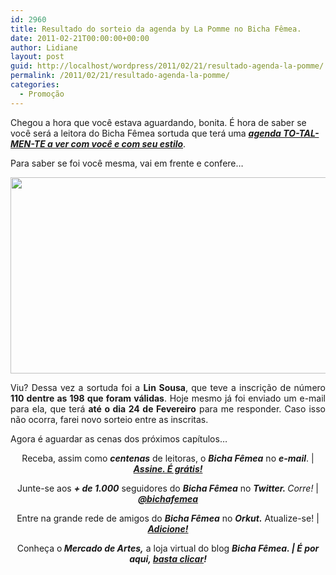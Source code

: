 ```yaml
---
id: 2960
title: Resultado do sorteio da agenda by La Pomme no Bicha Fêmea.
date: 2011-02-21T00:00:00+00:00
author: Lidiane
layout: post
guid: http://localhost/wordpress/2011/02/21/resultado-agenda-la-pomme/
permalink: /2011/02/21/resultado-agenda-la-pomme/
categories:
  - Promoção
---
```

Chegou a hora que você estava aguardando, bonita. É hora de saber se você será a leitora do Bicha Fêmea sortuda que terá uma **_[agenda TO-TAL-MEN-TE a ver com você e com seu estilo](http://www.trololodemulher.com.br/2011/02/07/sorteio-agenda-lapomme/)_**.

Para saber se foi você mesma, vai em frente e confere…

<!--more-->

<p style="text-align: center;">
  <a href="http://www.trololodemulher.com.br/blog/wp-content/uploads/2011/02/Resultado-Sorteio-Agenda-La-Pomme1.jpg"><img class="alignnone size-full wp-image-6031" title="Resultado Sorteio Agenda La Pomme1" src="http://www.trololodemulher.com.br/blog/wp-content/uploads/2011/02/Resultado-Sorteio-Agenda-La-Pomme1.jpg" alt="" width="598" height="314" /></a>
</p>

<p style="text-align: justify;">
  Viu? Dessa vez a sortuda foi a <strong>Lin Sousa</strong>, que teve a inscrição de número <strong>110 dentre as 198 que foram válidas</strong>. Hoje mesmo já foi enviado um e-mail para ela, que terá <strong>até o dia 24 de Fevereiro</strong> para me responder. Caso isso não ocorra, farei novo sorteio entre as inscritas.
</p>

Agora é aguardar as cenas dos próximos capítulos…

<p style="text-align: center;">
  Receba, assim como <strong><em>centenas</em></strong> de leitoras, o <strong><em>Bicha Fêmea</em></strong> no <strong><em>e-mail</em></strong>. | <strong><em><a href="http://feedburner.google.com/fb/a/mailverify?uri=blogbichafemea&loc=pt_BR">Assine. É grátis!</a></em></strong>
</p>

<p style="text-align: center;">
  Junte-se aos <strong><em>+ de 1.000</em></strong> seguidores do <strong><em>Bicha Fêmea</em></strong> no <em><strong>Twitter. </strong>Corre!</em> | <strong><em><a href="http://twitter.com/bichafemea">@bichafemea</a></em></strong>
</p>

<p style="text-align: center;">
  Entre na grande rede de amigos do <strong><em>Bicha Fêmea</em></strong> no <strong><em>Orkut.</em></strong> Atualize-se! | <strong><em><a href="http://www.orkut.com.br/Main#Profile?uid=5161612886294499900">Adicione!</a></em></strong>
</p>

<p style="text-align: center;">
  Conheça o<strong><em> Mercado de Artes,</em></strong> a loja virtual do blog <strong><em>Bicha Fêmea. | É por aqui, </em></strong><a href="http://www.trololodemulher.com.br/loja/"><strong><em>basta clicar</em></strong></a><strong><em>!</em></strong>
</p>